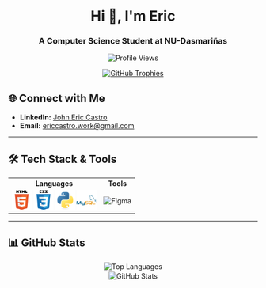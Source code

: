 <h1 align="center">Hi 👋, I'm Eric</h1>
<h3 align="center">A Computer Science Student at NU-Dasmariñas</h3>

<p align="center"> 
    <img src="https://komarev.com/ghpvc/?username=ericcastro21&label=Profile%20views&color=0e75b6&style=flat" alt="Profile Views" />
</p>

<p align="center">
    <a href="https://github.com/ryo-ma/github-profile-trophy">
        <img src="https://github-profile-trophy.vercel.app/?username=ericcastro21&margin-w=15&margin-h=15" alt="GitHub Trophies" />
    </a>
</p>

## 🌐 Connect with Me
- **LinkedIn:** [John Eric Castro](https://www.linkedin.com/in/john-eric-castro/)
- **Email:** [ericcastro.work@gmail.com](mailto:ericcastro.work@gmail.com)

---

## 🛠 Tech Stack & Tools
<div align="center">
    <table>
        <tr>
            <td align="center"><b>Languages</b></td>
            <td align="center"><b>Tools</b></td>
        </tr>
        <tr>
            <td>
                <img src="https://raw.githubusercontent.com/devicons/devicon/master/icons/html5/html5-original-wordmark.svg" alt="HTML5" width="40" height="40"/>
                <img src="https://raw.githubusercontent.com/devicons/devicon/master/icons/css3/css3-original-wordmark.svg" alt="CSS3" width="40" height="40"/>
                <img src="https://raw.githubusercontent.com/devicons/devicon/master/icons/python/python-original.svg" alt="Python" width="40" height="40"/>
                <img src="https://raw.githubusercontent.com/devicons/devicon/master/icons/mysql/mysql-original-wordmark.svg" alt="MySQL" width="40" height="40"/>
            </td>
            <td>
                <img src="https://www.vectorlogo.zone/logos/figma/figma-icon.svg" alt="Figma" width="40" height="40"/>
            </td>
        </tr>
    </table>
</div>

---

## 📊 GitHub Stats
<div align="center">
    <img align="center" src="https://github-readme-stats.vercel.app/api/top-langs?username=ericcastro21&show_icons=true&locale=en&layout=compact" alt="Top Languages" />
    <br>
    <img align="center" src="https://github-readme-stats.vercel.app/api?username=ericcastro21&show_icons=true&locale=en" alt="GitHub Stats" />
</div>
